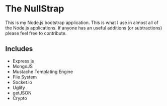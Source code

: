 The NullStrap
=============

This is my Node.js bootstrap application. This is what I use in almost all of the Node.js applications. If anyone has an useful additions (or subtractions) please feel free to contribute.

<h2>Includes</h2>
<ul>
<li>Express.js</li>
<li>MongoJS</li>
<li>Mustache Templating Engine</li>
<li>File System</li>
<li>Socket.io</li>
<li>Uglify</li>
<li>getJSON</li>
<li>Crypto</li>
</ul>